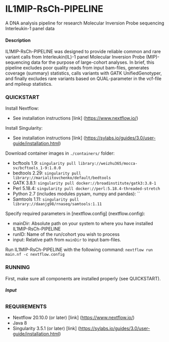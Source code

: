 # **IL1MIP-RsCh-PIPELINE**
A DNA analysis pipeline for research Molecular Inversion Probe sequencing Interleukin-1 panel data
#### **Description**
IL1MIP-RsCh-PIPELINE was designed to provide reliable common and rare variant calls from Interleukin(IL)-1 panel Molecular Inversion Probe (MIP)-sequencing data for the purpose of large-cohort analyses. In brief, this pipeline excludes poor quality reads from input bam-files, generates coverage (summary) statistics, calls variants with GATK UnifiedGenotyper, and finally excludes rare variants based on QUAL-parameter in the vcf-file and mpileup statistics.

### **QUICKSTART**
Install Nextflow:
  - See installation instructions [link] (https://www.nextflow.io/)

Install Singularity:
  - See installation instructions [link] (https://sylabs.io/guides/3.0/user-guide/installation.html)

Download container images in `./containers/` folder:
  - bcftools 1.9: `singularity pull library://weizhu365/mocca-sv/bcftools_1-9:1.0.0`
  - bedtools 2.29: `singularity pull library://marialitovchenko/default/bedtools`
  - GATK 3.8.1: `singularity pull docker://broadinstitute/gatk3:3.8-1`
  - Perl 5.18.4: `singularity pull docker://perl:5.18.4-threaded-stretch`
  - Python 2.7 (includes modules pysam, numpy and pandas): ``
  - Samtools 1.11: `singularity pull library://daanjg98/rnaseq/samtools:1.11`
  
Specify required parameters in [nextflow.config] (nextflow.config):
  - mainDir: Absolute path on your system to where you have installed IL1MIP-RsCh-PIPELINE
  - runID: Name of the run/cohort you wish to process
  - input: Relative path from `mainDir` to input bam-files.

Run IL1MIP-RsCh-PIPELINE with the following command:
  `nextflow run main.nf -c nextflow.config`

### **RUNNING**
First, make sure all components are installed properly (see QUICKSTART).
###### **Input**


### **REQUIREMENTS**
- Nextflow 20.10.0 (or later) [link] (https://www.nextflow.io/)
- Java 8
- Singularity 3.5.1 (or later) [link] (https://sylabs.io/guides/3.0/user-guide/installation.html)
